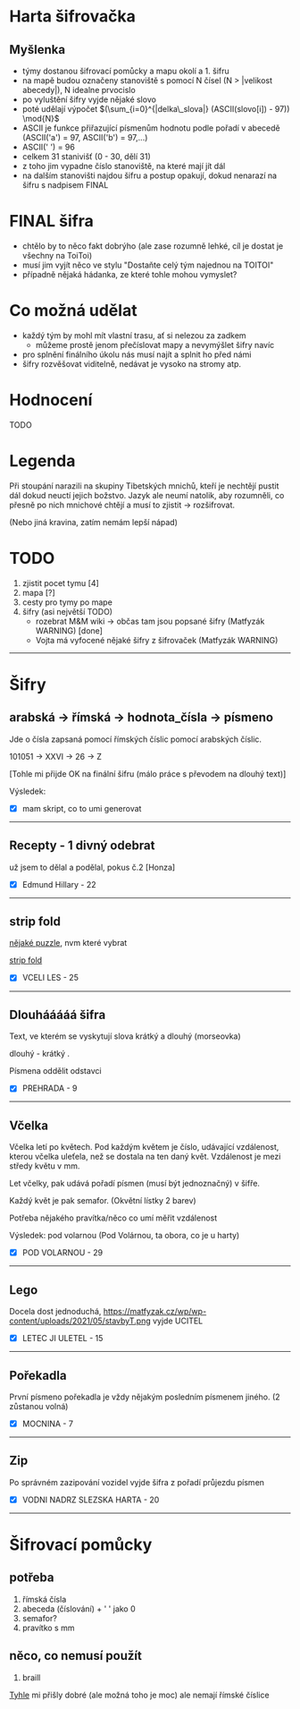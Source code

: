 # Harta šifrovačka

## Myšlenka

+ týmy dostanou šifrovací pomůcky a mapu okolí a 1. šifru
+ na mapě budou označeny stanoviště s pomocí N čísel (N > |velikost abecedy|), N idealne prvocislo
+ po vyluštění šifry vyjde nějaké slovo
+ poté udělají výpočet $(\sum_{i=0}^{|delka\_slova|} (ASCII(slovo[i]) - 97)) \mod{N}$
+ ASCII je funkce přiřazující písmenům hodnotu podle pořadí v abecedě (ASCII('a') = 97, ASCII('b') = 97,...)
+ ASCII(' ') = 96
+ celkem 31 stanivišť (0 - 30, dělí 31)
+ z toho jim vypadne číslo stanoviště, na které mají jít dál
+ na dalším stanovišti najdou šifru a postup opakují, dokud nenarazí na šifru s nadpisem FINAL

# FINAL šifra

+ chtělo by to něco fakt dobrýho (ale zase rozumně lehké, cíl je dostat je všechny na ToiToi)
+ musí jim vyjít něco ve stylu "Dostaňte celý tým najednou na TOITOI"
+ případně nějaká hádanka, ze které tohle mohou vymyslet?

# Co možná udělat

+ každý tým by mohl mít vlastní trasu, ať si nelezou za zadkem
    + můžeme prostě jenom přečíslovat mapy a nevymýšlet šifry navíc
+ pro splnění finálního úkolu nás musí najít a splnit ho před námi
+ šifry rozvěšovat viditelně, nedávat je vysoko na stromy atp.

# Hodnocení

TODO

# Legenda

Při stoupání narazili na skupiny Tibetských mnichů, kteří je nechtějí pustit dál dokud neuctí jejich božstvo. 
Jazyk ale neumí natolik, aby rozumněli, co přesně po nich mnichové chtějí a musí to zjistit -> rozšifrovat.

(Nebo jiná kravina, zatím nemám lepší nápad)

# TODO

1. zjistit pocet tymu [4]
2. mapa [?]
3. cesty pro tymy po mape
4. šifry (asi největší TODO)
    + rozebrat M&M wiki -> občas tam jsou popsané šifry (Matfyzák WARNING) [done]
    + Vojta má vyfocené nějaké šifry z šifrovaček (Matfyzák WARNING)
    
---
# Šifry

## arabská -> římská -> hodnota_čísla -> písmeno

Jde o čísla zapsaná pomocí římských číslic pomocí arabských číslic.

101051 -> XXVI -> 26 -> Z

[Tohle mi přijde OK na finální šifru (málo práce s převodem na dlouhý text)]

Výsledek:

- [x] mam skript, co to umi generovat

---
## Recepty - 1 divný odebrat

už jsem to dělal a podělal, pokus č.2 [Honza]

- [x] Edmund Hillary - 22

---
## strip fold

[nějaké puzzle](http://erikdemaine.org/fonts/), nvm které vybrat

[strip fold](http://erikdemaine.org/fonts/strip/)

- [x] VCELI LES - 25

---
## Dlouhááááá šifra

Text, ve kterém se vyskytují slova krátký a dlouhý (morseovka)

dlouhý - 
krátký .

Písmena oddělit odstavci

- [x] PREHRADA - 9

---
## Včelka

Včelka letí po květech. Pod každým květem je číslo, udávající vzdálenost, kterou včelka
uleťela, než se dostala na ten daný květ. Vzdálenost je mezi středy květu v mm.

Let včelky, pak udává pořadí písmen (musí být jednoznačný) v šifře.

Každý květ je pak semafor. (Okvětní lístky 2 barev)

Potřeba nějakého pravítka/něco co umí měřit vzdálenost

Výsledek: pod volarnou (Pod Volárnou, ta obora, co je u harty)

- [x] POD VOLARNOU - 29

---
## Lego

Docela dost jednoduchá,
https://matfyzak.cz/wp/wp-content/uploads/2021/05/stavbyT.png
vyjde UCITEL

- [x] LETEC JI ULETEL - 15

---
## Pořekadla

První písmeno pořekadla je vždy nějakým posledním písmenem jiného. (2 zůstanou volná)

- [x] MOCNINA - 7

---
## Zip

Po správném zazipování vozidel vyjde šifra z pořadí průjezdu písmen

- [x] VODNI NADRZ SLEZSKA HARTA - 20



---
# Šifrovací pomůcky

## potřeba
1. římská čísla
2. abeceda (číslování) + ' ' jako 0
3. semafor?
4. pravítko s mm

## něco, co nemusí použít 
1. braill


[Tyhle](https://chlyftym.cz/wp-content/uploads/pomucky_print_nano_1-1-4.pdf) mi přišly dobré (ale možná toho je moc)
ale nemají římské číslice